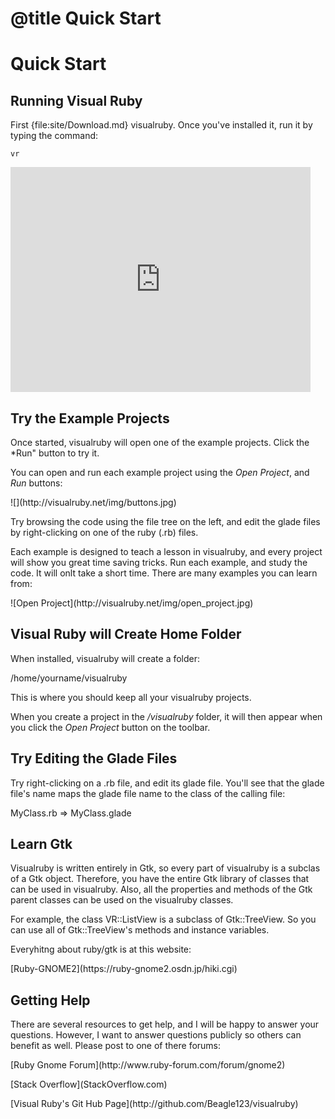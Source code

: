 # @title Quick Start 
# Quick Start 

## Running Visual Ruby

First {file:site/Download.md} visualruby. Once you've installed it, run it by typing the command:

	vr

<p>
  <iframe width="480" height="360" src="https://www.youtube.com/embed/cFejLEs5Rb0" frameborder="0" allowfullscreen>
  </iframe>
</p>

 
## Try the Example Projects

Once started, visualruby will open one of the example projects.  Click the *Run" button
to try it. 

You can open and run each example project using the *Open Project*, and *Run* buttons:
<p>
![](http://visualruby.net/img/buttons.jpg)
<p>

Try browsing the code using the file tree on the left, and edit the glade files
by right-clicking on one of the ruby (.rb) files.

Each example is designed to teach a lesson in visualruby, and every project will
show you great time saving tricks.  Run each example, and study the code.  It will
onlt take a short time.  There are many examples you can learn from:
<p>
![Open Project](http://visualruby.net/img/open_project.jpg)
<p>

## Visual Ruby will Create Home Folder

When installed, visualruby will create a folder:

  /home/yourname/visualruby

This is where you should keep all your visualruby projects.

When you create a project in the */visualruby* folder, it will then appear
when you click the *Open Project* button on the toolbar.  

## Try Editing the Glade Files

Try right-clicking on a .rb file, and edit its glade file.  You'll see that the glade
file's name maps the glade file name to the class of the calling file:

  MyClass.rb => MyClass.glade


## Learn Gtk

Visualruby is written entirely in Gtk, so every part of visualruby is a subclas of a Gtk object.
Therefore, you have the entire Gtk library of classes that can be used in visualruby.  Also,
all the properties and methods of the Gtk parent classes can be used on the visualruby classes.

For example, the class VR::ListView is a subclass of Gtk::TreeView.  So you can use all of Gtk::TreeView's
methods and instance variables.

Everyhitng about ruby/gtk is at this website:
<p>
[Ruby-GNOME2](https://ruby-gnome2.osdn.jp/hiki.cgi)

   

## Getting Help

There are several resources to get help, and I will be happy to answer your questions.
However, I want to answer questions publicly so others can benefit as well.  Please post
to one of there forums:

<p>
[Ruby Gnome Forum](http://www.ruby-forum.com/forum/gnome2)
<p>
[Stack Overflow](StackOverflow.com)
<p>
[Visual Ruby's Git Hub Page](http://github.com/Beagle123/visualruby)








